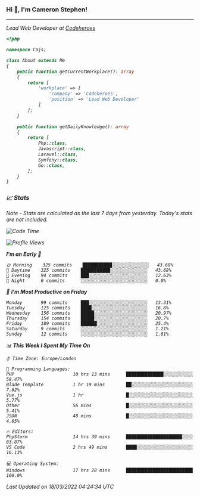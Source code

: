 ### Hi 👋, I'm Cameron Stephen!
<hr>
<p><em>Lead Web Developer at <a href="https://codeheroes.co.uk">Codeheroes</a></p>


```php
<?php

namespace Cajs;

class About extends Me
{
    public function getCurrentWorkplace(): array
    {
        return [
            'workplace' => [
                'company' => 'Codeheroes',
                'position' => 'Lead Web Developer'
            ]
        ];
    }

    public function getDailyKnowledge(): array
    {
        return [
            Php::class,
            Javascript::class,
            Laravel::class,
            Symfony::class,
            Go::class,
        ];
    }
}
```

### 📈 Stats
<p><em>Note - Stats are calculated as the last 7 days from yesterday. Today's stats are not included.</em></p>


<!--START_SECTION:waka-->
![Code Time](http://img.shields.io/badge/Code%20Time-2%2C738%20hrs%2022%20mins-blue)

![Profile Views](http://img.shields.io/badge/Profile%20Views-29-blue)

**I'm an Early 🐤** 

```text
🌞 Morning    325 commits    ███████████░░░░░░░░░░░░░░   43.68% 
🌆 Daytime    325 commits    ███████████░░░░░░░░░░░░░░   43.68% 
🌃 Evening    94 commits     ███░░░░░░░░░░░░░░░░░░░░░░   12.63% 
🌙 Night      0 commits      ░░░░░░░░░░░░░░░░░░░░░░░░░   0.0%

```
📅 **I'm Most Productive on Friday** 

```text
Monday       99 commits     ███░░░░░░░░░░░░░░░░░░░░░░   13.31% 
Tuesday      125 commits    ████░░░░░░░░░░░░░░░░░░░░░   16.8% 
Wednesday    156 commits    █████░░░░░░░░░░░░░░░░░░░░   20.97% 
Thursday     154 commits    █████░░░░░░░░░░░░░░░░░░░░   20.7% 
Friday       189 commits    ██████░░░░░░░░░░░░░░░░░░░   25.4% 
Saturday     9 commits      ░░░░░░░░░░░░░░░░░░░░░░░░░   1.21% 
Sunday       12 commits     ░░░░░░░░░░░░░░░░░░░░░░░░░   1.61%

```


📊 **This Week I Spent My Time On** 

```text
⌚︎ Time Zone: Europe/London

💬 Programming Languages: 
PHP                      10 hrs 13 mins      ██████████████░░░░░░░░░░░   58.47% 
Blade Template           1 hr 19 mins        ██░░░░░░░░░░░░░░░░░░░░░░░   7.62% 
Vue.js                   1 hr                █░░░░░░░░░░░░░░░░░░░░░░░░   5.77% 
Other                    56 mins             █░░░░░░░░░░░░░░░░░░░░░░░░   5.41% 
JSON                     48 mins             █░░░░░░░░░░░░░░░░░░░░░░░░   4.65%

🔥 Editors: 
PhpStorm                 14 hrs 39 mins      █████████████████████░░░░   83.87% 
VS Code                  2 hrs 49 mins       ████░░░░░░░░░░░░░░░░░░░░░   16.13%

💻 Operating System: 
Windows                  17 hrs 28 mins      █████████████████████████   100.0%

```


 Last Updated on 18/03/2022 04:24:34 UTC
<!--END_SECTION:waka-->
